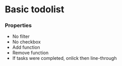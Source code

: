 # Basic todolist

### Properties
* No filter 
* No checkbox
* Add function
* Remove function
* If tasks were completed, onlick then line-through 
